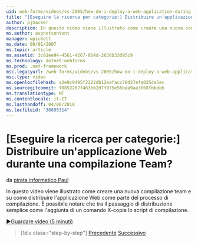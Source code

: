 ```yaml
---
uid: web-forms/videos/vs-2005/how-do-i-deploy-a-web-application-during-a-team-build
title: "[Eseguire la ricerca per categorie:] Distribuire un'applicazione Web durante una compilazione Team? | Microsoft Docs"
author: pjhacker
description: In questo video viene illustrato come creare una nuova compilazione team e su come distribuire l'applicazione Web come parte del processo di compilazione. Vediamo che se si include il deploym...
ms.author: aspnetcontent
manager: wpickett
ms.date: 08/01/2007
ms.topic: article
ms.assetid: 3c81ee94-4561-4267-864d-2656b33d95c9
ms.technology: dotnet-webforms
ms.prod: .net-framework
msc.legacyurl: /web-forms/videos/vs-2005/how-do-i-deploy-a-web-application-during-a-team-build
msc.type: video
ms.openlocfilehash: a2e9c9495f2222db12eafacc70d37efa0254a5ec
ms.sourcegitcommit: f8852267f463b62d7f975e56bea9aa3f68fbbdeb
ms.translationtype: MT
ms.contentlocale: it-IT
ms.lasthandoff: 04/06/2018
ms.locfileid: "30895314"
---
```

<a name="how-do-i-deploy-a-web-application-during-a-team-build"></a>[Eseguire la ricerca per categorie:] Distribuire un'applicazione Web durante una compilazione Team?
====================
da [pirata informatico Paul](https://github.com/pjhacker)

In questo video viene illustrato come creare una nuova compilazione team e su come distribuire l'applicazione Web come parte del processo di compilazione. È possibile notare che tra il passaggio di distribuzione semplice come l'aggiunta di un comando X-copia lo script di compilazione.

[&#9654;Guardare video (5 minuti)](https://channel9.msdn.com/Blogs/ASP-NET-Site-Videos/how-do-i-deploy-a-web-application-during-a-team-build)

> [!div class="step-by-step"]
> [Precedente](how-do-i-automate-testing-using-team-build.md)
> [Successivo](how-do-i-run-unit-tests-against-a-deployed-database.md)
